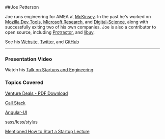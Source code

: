 ##Joe Petterson

Joe runs engineering for AMEA at [McKinsey](http://www.mckinsey.com/). In the past he's worked on [Mozilla Dev Tools](https://developer.mozilla.org/en/docs/Tools), [Microsoft Research](http://research.microsoft.com/en-us/about/), and [ Digital-Science](http://www.digital-science.com/), along with successfully exiting two of his own companies. Joe is also a contributor to open source, including [Protractor](http://angular.github.io/protractor/#/), and [libuv](http://nikhilm.github.io/uvbook/basics.html).

See his [Website](https://joe8bit.com/), [Twitter](https://twitter.com/Joe8Bit), and [GitHub](https://github.com/Joe8Bit)

---

### Presentation Video

Watch his [Talk on Startups and Engineering](https://www.youtube.com/watch?v=K0woOED9n10)

### Topics Covered

[Venture Deals - PDF Download](http://howentrepreneur.com/download-venture-deals-by-brad-feld-jason-pdf-ebook/)

[Call Stack](http://en.wikipedia.org/wiki/Call_stack)

[Angular-UI](https://github.com/angular-ui/ui-router)

[sass/less/stylus](http://code.tutsplus.com/tutorials/sass-vs-less-vs-stylus-preprocessor-shootout--net-24320)

[Mentioned How to Start a Startup Lecture](http://startupclass.samaltman.com/courses/lec09/)
